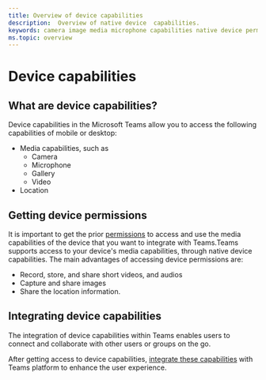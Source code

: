 ```yaml
---
title: Overview of device capabilities
description:  Overview of native device  capabilities.
keywords: camera image media microphone capabilities native device permissions 
ms.topic: overview
---
```

# Device capabilities 

## What are device capabilities?
Device capabilities in the Microsoft Teams allow you to access the following capabilities of mobile or desktop:
* Media capabilities, such as
    * Camera 
    * Microphone
    * Gallery
    * Video
* Location

## Getting device permissions

It is important to get the prior [permissions](native-device-permissions.md)  to access and use the media capabilities of the device that you want to integrate with Teams.Teams supports access to your device's media capabilities, through native device capabilities. The main advantages of accessing device permissions are:
* Record, store, and share short videos, and audios
* Capture and share images
* Share the location information. 
 
## Integrating device capabilities

The integration of device capabilities within Teams enables users to connect and collaborate with other users or groups on the go.

After getting access to device capabilities,   [integrate these capabilities](mobile-camera-image-permissions.md) with Teams platform to enhance the user experience.



